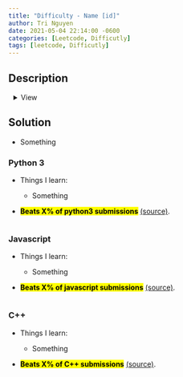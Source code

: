 ```yaml
---
title: "Difficulty - Name [id]"
author: Tri Nguyen
date: 2021-05-04 22:14:00 -0600
categories: [Leetcode, Difficutly]
tags: [leetcode, Difficutly]
---
```


## Description

<details style="margin-left: 10px">

<summary>View</summary>

<pre style="background-color: #2d333b; padding: 16px; border-radius: 6px">

Description here.

</pre>

</details>

## Solution

- Something

### Python 3

- Things I learn:
    - Something

- <mark><b>Beats X% of python3 submissions</b></mark> [(source)](url).

```python

```

### Javascript

- Things I learn:
    - Something

- <mark><b>Beats X% of javascript submissions</b></mark> [(source)](url).

```javascript

```

### C++

- Things I learn:
    - Something

- <mark><b>Beats X% of C++ submissions</b></mark> [(source)](url).

```cpp

```